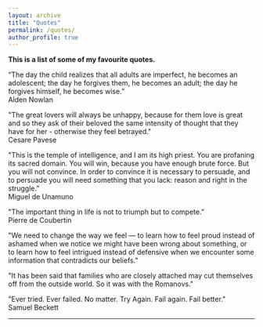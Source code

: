 ```yaml
---
layout: archive
title: "Quotes"
permalink: /quotes/
author_profile: true
---
```


<b>This is a list of some of my favourite quotes.</b>

“The day the child realizes that all adults are imperfect, he becomes an adolescent; the day he forgives them, he becomes an adult; the day he forgives himself, he becomes wise.”
<br />
Alden Nowlan

"The great lovers will always be unhappy, because for them love is great and so they ask of their beloved the same intensity of thought that they have for her - otherwise they feel betrayed."
<br />
Cesare Pavese

"This is the temple of intelligence, and I am its high priest. You are profaning its sacred domain. You will win, because you have enough brute force. But you will not convince. In order to convince it is necessary to persuade, and to persuade you will need something that you lack: reason and right in the struggle.”
<br />
Miguel de Unamuno

"The important thing in life is not to triumph but to compete.” 
<br />
Pierre de Coubertin

"We need to change the way we feel — to learn how to feel proud instead of ashamed when we notice we might have been wrong about something, or to learn how to feel intrigued instead of defensive when we encounter some information that contradicts our beliefs."

"It has been said that families who are closely attached may cut themselves off from the outside world. So it was with the Romanovs."

"Ever tried. Ever failed. No matter. Try Again. Fail again. Fail better."
<br />
Samuel Beckett

---
